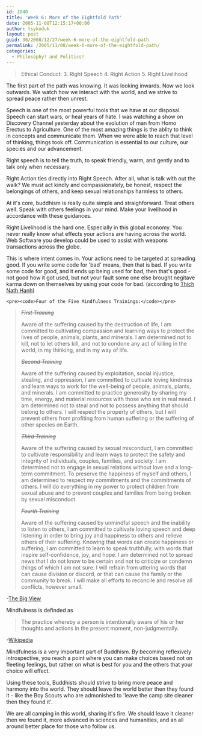 ```yaml
---
id: 1040
title: 'Week 6: More of the Eightfold Path'
date: 2005-11-08T12:15:17+00:00
author: tsykoduk
layout: post
guid: 30/2008/12/27/week-6-more-of-the-eightfold-path
permalink: /2005/11/08/week-6-more-of-the-eightfold-path/
categories:
  - Philosophy! and Politics!
---
```

<blockquote>Ethical Conduct:
3. Right Speech
4. Right Action
5. Right Livelihood</blockquote>

The first part of the path was knowing. It was looking inwards. Now we look outwards. We watch how we interact with the world, and we strive to spread peace rather then unrest.


Speech is one of the most powerful tools that we have at our disposal. Speech can start wars, or heal years of hate. I was watching a show on Discovery Channel yesterday about the evolution of man from Homo Erectus to Agriculture. One of the most amazing things is the ablity to think in concepts and communicate them. When we were able to reach that level of thinking, things took off. Communication is essential to our culture, our species and our advancement.


Right speech is to tell the truth, to speak friendly, warm, and gently and to talk only when necessary.


Right Action ties directly into Right Speech. After all, what is talk with out the walk? We must act kindly and compassionately, be honest, respect the belongings of others, and keep sexual relationships harmless to others.


At it's core, buddhism is really quite simple and straighforward. Treat others well. Speak with others feelings in your mind. Make your livelihood in accordance with these guidances.


Right Livelihood is the hard one. Especially in this global economy. You never really know what effects your actions are having across the world. Web Software you develop could be used to assist with weapons transactions across the globe.


This is where intent comes in. Your actions need to be targeted at spreading good. If you write some code for 'bad' means, then that is bad. If you write some code for good, and it ends up being used for bad, then that's good - not good how it got used, but not your fault some one else brought negitave karma down on themselves by using your code for bad.
(according to <a href="http://www.plumvillage.org">Thich Nath Hanh</a>)


	<pre><code>Four of the Five Mindfulness Trainings:</code></pre>


<blockquote><del><em>First Training</em></del>

Aware of the suffering caused by the destruction of life, I am committed to cultivating compassion and learning ways to protect the lives of people, animals, plants, and minerals. I am determined not to kill, not to let others kill, and not to condone any act of killing in the world, in my thinking, and in my way of life.


<del><em>Second Training</em></del>


Aware of the suffering caused by exploitation, social injustice, stealing, and oppression, I am committed to cultivate loving kindness and learn ways to work for the well-being of people, animals, plants, and minerals. I am committed to practice generosity by sharing my time, energy, and material resources with those who are in real need. I am determined not to steal and not to possess anything that should belong to others. I will respect the property of others, but I will prevent others from profiting from human suffering or the suffering of other species on Earth.


<del><em>Third Training</em></del>


Aware of the suffering caused by sexual misconduct, I am committed to cultivate responsibility and learn ways to protect the safety and integrity of individuals, couples, families, and society. I am determined not to engage in sexual relations without love and a long-term commitment. To preserve the happiness of myself and others, I am determined to respect my commitments and the commitments of others. I will do everything in my power to protect children from sexual abuse and to prevent couples and families from being broken by sexual misconduct.


<del><em>Fourth Training</em></del>


Aware of the suffering caused by unmindful speech and the inability to listen to others, I am committed to cultivate loving speech and deep listening in order to bring joy and happiness to others and relieve others of their suffering. Knowing that words can create happiness or suffering, I am committed to learn to speak truthfully, with words that inspire self-confidence, joy, and hope. I am determined not to spread news that I do not know to be certain and not to criticize or condemn things of which I am not sure. I will refrain from uttering words that can cause division or discord, or that can cause the family or the community to break. I will make all efforts to reconcile and resolve all conflicts, however small.</blockquote>


-<a href="http://www.thebigview.com/buddhism/index.html">The Big View</a>


Mindfulness is definded as


<blockquote>The practice whereby a person is intentionally aware of his or her thoughts and actions in the present moment, non-judgmentally.</blockquote>

-<a href="http://en.wikipedia.org/wiki/Mindfulness">Wikipedia</a>


Mindfulness is a very important part of Buddhism. By becoming reflexively introspective, you reach a point where you can make choices based not on fleeting feelings, but rather on what is best for you and the others that your choice will effect.


Using these tools, Buddhists should strive to bring more peace and harmony into the world. They should leave the world better then they found it - like the Boy Scouts who are admonished to 'leave the camp site cleaner then they found it'.


We are all camping in this world, sharing it's fire. We should leave it cleaner then we found it, more advanced in sciences and humanities, and an all around better place for those who follow us.